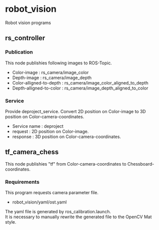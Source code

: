 # robot_vision
Robot vision programs

## rs_controller

### Publication 
This node publishies following images to ROS-Topic.
- Color-image :             rs_camera/image_color
- Depth-image :             rs_camera/image_depth
- Color-alligned-to-depth : rs_camera/image_color_aligned_to_depth
- Depth-alligned-to-color : rs_camera/image_depth_aligned_to_color

### Service
Provide deproject_service.
Convert 2D position on Color-image to 3D position on Color-camera-coordinates.
- Service name : deproject
- request : 2D position on Color-image.
- response : 3D position on Color-camera-coordinates.

## tf_camera_chess
This node publishies "tf" from Color-camera-coordinates to Chessboard-coordinates.

### Requirements
This program requests camera parameter file.
- robot_vision/yaml/ost.yaml

The yaml file is generated by ros_calibration.launch.  
It is necessary to manually rewrite the generated file to the OpenCV Mat style.
